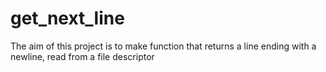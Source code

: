 # get_next_line
The aim of this project is to make function that returns a line
ending with a newline, read from a file descriptor

